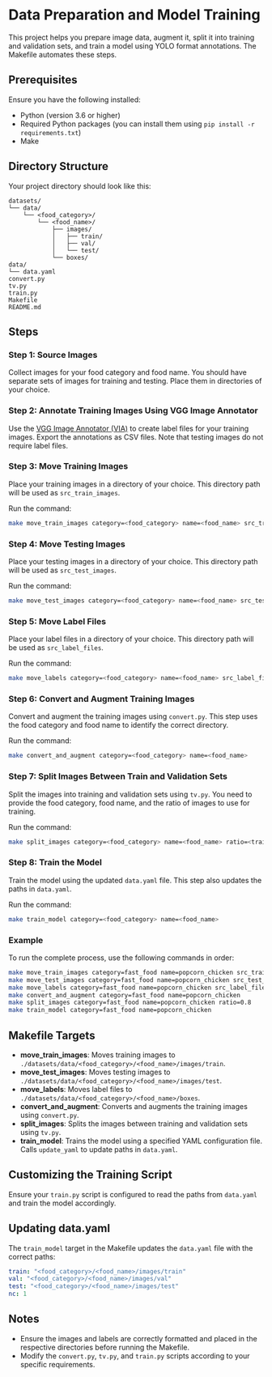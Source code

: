# Data Preparation and Model Training

This project helps you prepare image data, augment it, split it into training and validation sets, and train a model using YOLO format annotations. The Makefile automates these steps.

## Prerequisites

Ensure you have the following installed:
- Python (version 3.6 or higher)
- Required Python packages (you can install them using `pip install -r requirements.txt`)
- Make

## Directory Structure

Your project directory should look like this:

```
datasets/
└── data/
    └── <food_category>/
        └── <food_name>/
            ├── images/
            │   ├── train/
            │   ├── val/
            │   └── test/
            └── boxes/
data/
└── data.yaml
convert.py
tv.py
train.py
Makefile
README.md
```

## Steps

### Step 1: Source Images

Collect images for your food category and food name. You should have separate sets of images for training and testing. Place them in directories of your choice.

### Step 2: Annotate Training Images Using VGG Image Annotator

Use the [VGG Image Annotator (VIA)](https://www.robots.ox.ac.uk/~vgg/software/via/) to create label files for your training images. Export the annotations as CSV files. Note that testing images do not require label files.

### Step 3: Move Training Images

Place your training images in a directory of your choice. This directory path will be used as `src_train_images`.

Run the command:

```sh
make move_train_images category=<food_category> name=<food_name> src_train_images=<path/to/train/images>
```

### Step 4: Move Testing Images

Place your testing images in a directory of your choice. This directory path will be used as `src_test_images`.

Run the command:

```sh
make move_test_images category=<food_category> name=<food_name> src_test_images=<path/to/test/images>
```

### Step 5: Move Label Files

Place your label files in a directory of your choice. This directory path will be used as `src_label_files`.

Run the command:

```sh
make move_labels category=<food_category> name=<food_name> src_label_files=<path/to/label/files>
```

### Step 6: Convert and Augment Training Images

Convert and augment the training images using `convert.py`. This step uses the food category and food name to identify the correct directory.

Run the command:

```sh
make convert_and_augment category=<food_category> name=<food_name>
```

### Step 7: Split Images Between Train and Validation Sets

Split the images into training and validation sets using `tv.py`. You need to provide the food category, food name, and the ratio of images to use for training.

Run the command:

```sh
make split_images category=<food_category> name=<food_name> ratio=<train_ratio>
```

### Step 8: Train the Model

Train the model using the updated `data.yaml` file. This step also updates the paths in `data.yaml`.

Run the command:

```sh
make train_model category=<food_category> name=<food_name>
```

### Example

To run the complete process, use the following commands in order:

```sh
make move_train_images category=fast_food name=popcorn_chicken src_train_images=./my_train_images
make move_test_images category=fast_food name=popcorn_chicken src_test_images=./my_test_images
make move_labels category=fast_food name=popcorn_chicken src_label_files=./my_label_files
make convert_and_augment category=fast_food name=popcorn_chicken
make split_images category=fast_food name=popcorn_chicken ratio=0.8
make train_model category=fast_food name=popcorn_chicken
```

## Makefile Targets

- **move_train_images**: Moves training images to `./datasets/data/<food_category>/<food_name>/images/train`.
- **move_test_images**: Moves testing images to `./datasets/data/<food_category>/<food_name>/images/test`.
- **move_labels**: Moves label files to `./datasets/data/<food_category>/<food_name>/boxes`.
- **convert_and_augment**: Converts and augments the training images using `convert.py`.
- **split_images**: Splits the images between training and validation sets using `tv.py`.
- **train_model**: Trains the model using a specified YAML configuration file. Calls `update_yaml` to update paths in `data.yaml`.

## Customizing the Training Script

Ensure your `train.py` script is configured to read the paths from `data.yaml` and train the model accordingly.

## Updating data.yaml

The `train_model` target in the Makefile updates the `data.yaml` file with the correct paths:

```yaml
train: "<food_category>/<food_name>/images/train"
val: "<food_category>/<food_name>/images/val"
test: "<food_category>/<food_name>/images/test"
nc: 1
```

## Notes

- Ensure the images and labels are correctly formatted and placed in the respective directories before running the Makefile.
- Modify the `convert.py`, `tv.py`, and `train.py` scripts according to your specific requirements.

